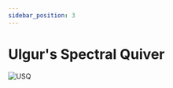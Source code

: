 ```yaml
---
sidebar_position: 3
---
```


# Ulgur's Spectral Quiver

![USQ](https://vwiki.valorserver.com/api/item/picture/ulgur's%20spectral%20quiver)

